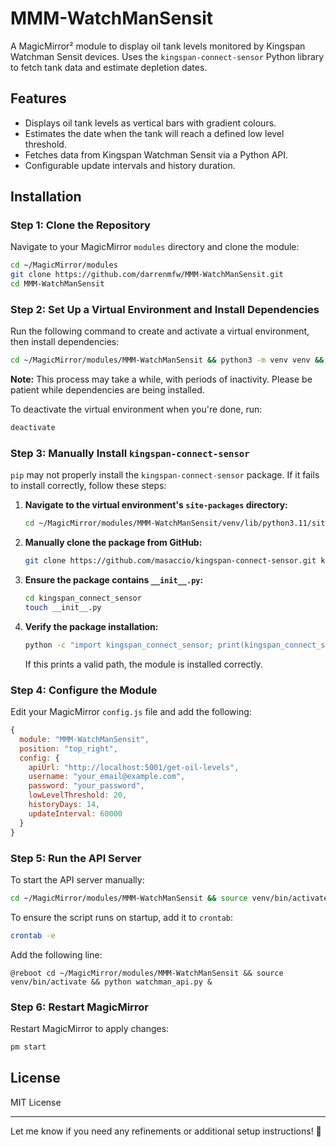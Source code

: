 # MMM-WatchManSensit

A MagicMirror² module to display oil tank levels monitored by Kingspan Watchman Sensit devices. Uses the `kingspan-connect-sensor` Python library to fetch tank data and estimate depletion dates.

## Features
- Displays oil tank levels as vertical bars with gradient colours.
- Estimates the date when the tank will reach a defined low level threshold.
- Fetches data from Kingspan Watchman Sensit via a Python API.
- Configurable update intervals and history duration.

## Installation

### Step 1: Clone the Repository
Navigate to your MagicMirror `modules` directory and clone the module:
```sh
cd ~/MagicMirror/modules
git clone https://github.com/darrenmfw/MMM-WatchManSensit.git
cd MMM-WatchManSensit
```

### Step 2: Set Up a Virtual Environment and Install Dependencies
Run the following command to create and activate a virtual environment, then install dependencies:
```sh
cd ~/MagicMirror/modules/MMM-WatchManSensit && python3 -m venv venv && source venv/bin/activate
```
**Note:** This process may take a while, with periods of inactivity. Please be patient while dependencies are being installed.

To deactivate the virtual environment when you're done, run:
```sh
deactivate
```

### Step 3: Manually Install `kingspan-connect-sensor`
`pip` may not properly install the `kingspan-connect-sensor` package. If it fails to install correctly, follow these steps:

1. **Navigate to the virtual environment's `site-packages` directory:**
   ```sh
   cd ~/MagicMirror/modules/MMM-WatchManSensit/venv/lib/python3.11/site-packages
   ```
2. **Manually clone the package from GitHub:**
   ```sh
   git clone https://github.com/masaccio/kingspan-connect-sensor.git kingspan_connect_sensor
   ```
3. **Ensure the package contains `__init__.py`:**
   ```sh
   cd kingspan_connect_sensor
   touch __init__.py
   ```
4. **Verify the package installation:**
   ```sh
   python -c "import kingspan_connect_sensor; print(kingspan_connect_sensor.__file__)"
   ```
   If this prints a valid path, the module is installed correctly.

### Step 4: Configure the Module
Edit your MagicMirror `config.js` file and add the following:
```js
{
  module: "MMM-WatchManSensit",
  position: "top_right",
  config: {
    apiUrl: "http://localhost:5001/get-oil-levels",
    username: "your_email@example.com",
    password: "your_password",
    lowLevelThreshold: 20,
    historyDays: 14,
    updateInterval: 60000
  }
}
```

### Step 5: Run the API Server
To start the API server manually:
```sh
cd ~/MagicMirror/modules/MMM-WatchManSensit && source venv/bin/activate && python watchman_api.py
```
To ensure the script runs on startup, add it to `crontab`:
```sh
crontab -e
```
Add the following line:
```
@reboot cd ~/MagicMirror/modules/MMM-WatchManSensit && source venv/bin/activate && python watchman_api.py &
```

### Step 6: Restart MagicMirror
Restart MagicMirror to apply changes:
```sh
pm start
```

## License
MIT License

---
Let me know if you need any refinements or additional setup instructions! 🚀

